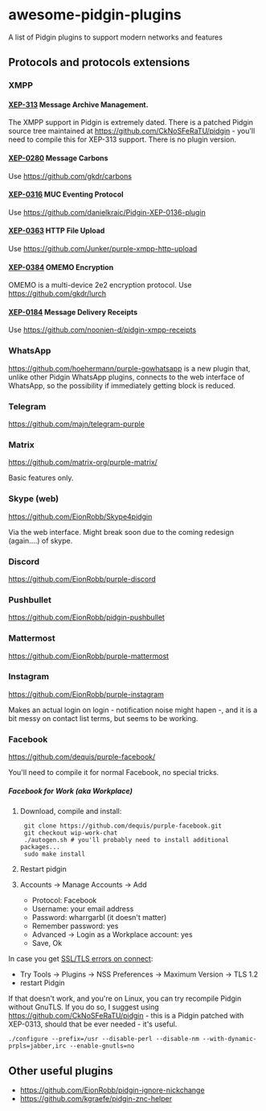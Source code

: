 # awesome-pidgin-plugins

A list of Pidgin plugins to support modern networks and features

## Protocols and protocols extensions

### XMPP

#### [XEP-313](https://xmpp.org/extensions/xep-0313.html) Message Archive Management.

The XMPP support in Pidgin is extremely dated. There is a patched Pidgin source tree maintained at https://github.com/CkNoSFeRaTU/pidgin - you'll need to compile this for XEP-313 support. There is no plugin version.

#### [XEP-0280](https://xmpp.org/extensions/xep-0280.html) Message Carbons

Use https://github.com/gkdr/carbons

#### [XEP-0316](https://xmpp.org/extensions/xep-0316.html) MUC Eventing Protocol

Use https://github.com/danielkraic/Pidgin-XEP-0136-plugin

#### [XEP-0363](https://xmpp.org/extensions/xep-0363.html) HTTP File Upload

Use https://github.com/Junker/purple-xmpp-http-upload

#### [XEP-0384](https://xmpp.org/extensions/xep-0384.html) OMEMO Encryption

OMEMO is a multi-device 2e2 encryption protocol.
Use https://github.com/gkdr/lurch

#### [XEP-0184](https://xmpp.org/extensions/xep-0184.html) Message Delivery Receipts

Use https://github.com/noonien-d/pidgin-xmpp-receipts

### WhatsApp

https://github.com/hoehermann/purple-gowhatsapp is a new plugin that, unlike other Pidgin WhatsApp plugins, connects to the web interface of WhatsApp, so the possibility if immediately getting block is reduced.

### Telegram

 https://github.com/majn/telegram-purple 

### Matrix

https://github.com/matrix-org/purple-matrix/

Basic features only.

### Skype (web)

https://github.com/EionRobb/Skype4pidgin

Via the web interface. Might break soon due to the coming redesign (again....) of skype.

### Discord

https://github.com/EionRobb/purple-discord

### Pushbullet

 https://github.com/EionRobb/pidgin-pushbullet

### Mattermost

 https://github.com/EionRobb/purple-mattermost

### Instagram

 https://github.com/EionRobb/purple-instagram

Makes an actual login on login - notification noise might hapen -, and it is a bit messy on contact list terms, but seems to be working.

### Facebook

https://github.com/dequis/purple-facebook/

You'll need to compile it for normal Facebook, no special tricks. 

##### Facebook for Work (aka Workplace)

1. Download, compile and install:

        git clone https://github.com/dequis/purple-facebook.git
        git checkout wip-work-chat
        ./autogen.sh # you'll probably need to install additional packages...  
        sudo make install

2. Restart pidgin
3. Accounts → Manage Accounts → Add
    * Protocol: Facebook
    * Username: your email address
    * Password: wharrgarbl (it doesn't matter)
    * Remember password: yes
    * Advanced → Login as a Workplace account: yes
    * Save, Ok

In case you get [SSL/TLS errors on connect](https://github.com/dequis/purple-facebook/issues/408#issuecomment-374275285):

- Try Tools → Plugins → NSS Preferences → Maximum Version → TLS 1.2
- restart Pidgin

If that doesn't work, and you're on Linux, you can try recompile Pidgin without GnuTLS. If you do so, I suggest using https://github.com/CkNoSFeRaTU/pidgin - this is a Pidgin patched with XEP-0313, should that be ever needed - it's useful.

```
./configure --prefix=/usr --disable-perl --disable-nm --with-dynamic-prpls=jabber,irc --enable-gnutls=no
```



## Other useful plugins

- https://github.com/EionRobb/pidgin-ignore-nickchange
- https://github.com/kgraefe/pidgin-znc-helper
